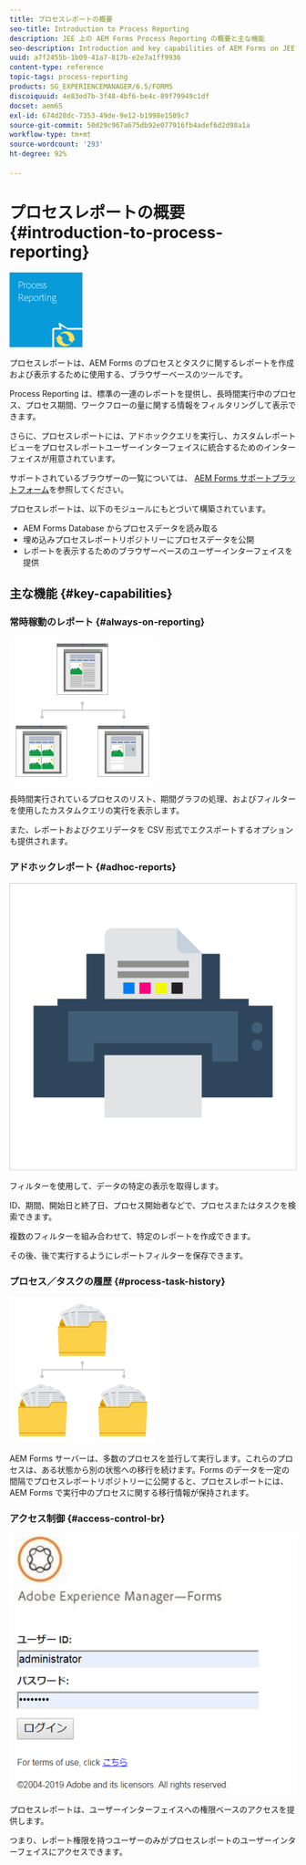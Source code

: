 ```yaml
---
title: プロセスレポートの概要
seo-title: Introduction to Process Reporting
description: JEE 上の AEM Forms Process Reporting の概要と主な機能
seo-description: Introduction and key capabilities of AEM Forms on JEE Process Reporting
uuid: a7f2455b-1b09-41a7-817b-e2e7a1ff9936
content-type: reference
topic-tags: process-reporting
products: SG_EXPERIENCEMANAGER/6.5/FORMS
discoiquuid: 4e83ed7b-3f48-4bf6-be4c-89f79949c1df
docset: aem65
exl-id: 674d28dc-7353-49de-9e12-b1998e1509c7
source-git-commit: 50d29c967a675db92e077916fb4adef6d2d98a1a
workflow-type: tm+mt
source-wordcount: '293'
ht-degree: 92%

---
```


# プロセスレポートの概要{#introduction-to-process-reporting}

![process-reporting](assets/process-reporting.png)

プロセスレポートは、AEM Forms のプロセスとタスクに関するレポートを作成および表示するために使用する、ブラウザーベースのツールです。

Process Reporting は、標準の一連のレポートを提供し、長時間実行中のプロセス、プロセス期間、ワークフローの量に関する情報をフィルタリングして表示できます。

さらに、プロセスレポートには、アドホッククエリを実行し、カスタムレポートビューをプロセスレポートユーザーインターフェイスに統合するためのインターフェイスが用意されています。

サポートされているブラウザーの一覧については、 [AEM Forms サポートプラットフォーム](/help/forms/using/aem-forms-jee-supported-platforms.md)を参照してください。

プロセスレポートは、以下のモジュールにもとづいて構築されています。

* AEM Forms Database からプロセスデータを読み取る
* 埋め込みプロセスレポートリポジトリーにプロセスデータを公開
* レポートを表示するためのブラウザーベースのユーザーインターフェイスを提供

## 主な機能 {#key-capabilities}

### 常時稼動のレポート {#always-on-reporting}

![site-management](assets/site-management.png)

長時間実行されているプロセスのリスト、期間グラフの処理、およびフィルターを使用したカスタムクエリの実行を表示します。

また、レポートおよびクエリデータを CSV 形式でエクスポートするオプションも提供されます。

### アドホックレポート {#adhoc-reports}

![print-&amp;-color](assets/print-&-colour.png)

フィルターを使用して、データの特定の表示を取得します。

ID、期間、開始日と終了日、プロセス開始者などで、プロセスまたはタスクを検索できます。

複数のフィルターを組み合わせて、特定のレポートを作成できます。

その後、後で実行するようにレポートフィルターを保存できます。

### プロセス／タスクの履歴 {#process-task-history}

![file-management](assets/file-management.png)

AEM Forms サーバーは、多数のプロセスを並行して実行します。これらのプロセスは、ある状態から別の状態への移行を続けます。Forms のデータを一定の間隔でプロセスレポートリポジトリーに公開すると、プロセスレポートには、AEM Forms で実行中のプロセスに関する移行情報が保持されます。

### アクセス制御 {#access-control-br}

![名称未設定](assets/untitled.png)

プロセスレポートは、ユーザーインターフェイスへの権限ベースのアクセスを提供します。

つまり、レポート権限を持つユーザーのみがプロセスレポートのユーザーインターフェイスにアクセスできます。
